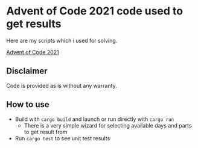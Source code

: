 
# Advent of Code 2021 code used to get results

Here are my scripts which i used for solving.

[Advent of Code 2021](https://adventofcode.com/2021)

## Disclaimer

Code is provided as is without any warranty.

## How to use

- Build with `cargo build` and launch or run directly with `cargo run`
  - There is a very simple wizard for selecting available days and parts to get result from
- Run `cargo test` to see unit test results
